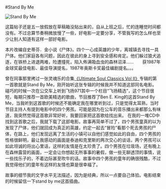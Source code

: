#Stand By Me

![Stand By Me](http://www.douban.com/lpic/s1891198.jpg)

这篇帖子还是五一放假放在草稿箱没贴出来的，自从上班之后，忙的连睡觉时间都没有。不过总算节奏稍微放慢了一些，好电影一定要分享，不管我写的怎么样也至少让别人知道有这样一部好电影。

本片改编自史蒂芬．金小说《尸体》。四个一心成英雄的少年，离城镇去寻找一具尸体。他们家庭各有问题，因此在彼此的身上寻到安全感和肯定。他们躲过狼犬追逐，在铁桥上进退两难，险遭撞死，陷入佈满吸血虫的森林沼泽......　　获1987年金球奖最佳电影、最佳导演提名，1987年奥斯卡奖最佳编剧提名。。。

曾在同事那里拷过一张灵魂乐的合集[《Ultimate Soul Classics Vol II》](http://http//www.google.com/search?hl=en&newwindow=1&rls=com.microsoft%3Azh-cn%3AIE-SearchBox&rlz=1I7GGLJ&q=Ultimate+Soul+Classics+Vol+II)专辑的第一首歌就是Stand By Me，刚开始听这张专辑的时候我并不知道这部同名电影。碰巧的时候一次在公交车上听到飞扬971其中一个栏目“飞扬精选”，这个节目很短，每期只推荐一首欧美精选的歌曲，节目推荐了Ben E. King的这首Stand By Me，当我听到这首歌的时候还不能确定我在哪里听到过，只是觉得太耳熟，当时节目主持人有提到电影中的四个男孩。可能是因为在公车的音乐播出来都那么有味道，我突然觉得这首歌非常好听，我要回家把这首歌给找出来。
在我的一堆CD中找到这首歌之后，我就下载了这部电影。故事再简单不过了，四个男孩童真的以为发现了尸体，他们就回成为真正的英雄，约定一起去“冒险”看那个死去男孩的尸体，在路上，他们发现远离了生活的小镇可以自他们感觉如此的自由，四个男孩的性格很鲜明，最让我感动的画面是泰迪和克里斯的两次交心的谈话，两个男孩可以如此坦诚的将出心里话，这样的友情是在太珍贵了。四个男孩在垃圾场，还有晚上在森林露营的画面，一定会让你想起无所事事的暑假，做一些无聊透顶的事情，说一些找乐子的，不着边际甚至吹牛的话。故事中四个男孩的童年的确很残酷，不过我觉得他们的童年有这样的友情也算是很幸福了。

故事的细节我的文字水平无法描述，因为是经典，所以一点要自己体验。电影结束的时候留信一下stand by me这首插曲。